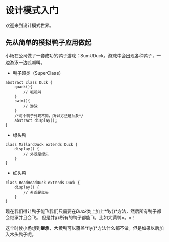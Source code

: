 # 设计模式入门
欢迎来到设计模式世界。
## 先从简单的模拟鸭子应用做起
小杨在公司做了一套成功的鸭子游戏：SumUDuck。游戏中会出现各种鸭子，一边游泳一边呱呱叫。

* 鸭子超类（SuperClass）
```
abstract class Duck {
    quack(){
        // 呱呱叫
    }
    swim(){
        // 游泳
    }    
    /*每个鸭子外观不同，所以方法是抽象*/
    abstract display();
}
```
* 绿头鸭
```
class MallardDuck extends Duck {
    display() {
        // 外观是绿头
    }
}
```
* 红头鸭
```
class ReadHeadDuck extends Duck {
    display() {
        // 外观是红头
    }
}
```

现在我们得让鸭子能飞我们只需要在*Duck*类上加上*fly()*方法，然后所有鸭子都会继承并且会飞。
但是并非所有的鸭子都能飞，比如大黄鸭=。=！

这个时候小杨想到**继承**，大黄鸭可以覆盖*fly()*方法什么都不做。但是如果以后加入木头鸭子呢。